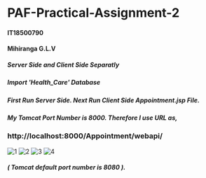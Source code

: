# PAF-Practical-Assignment-2
#### IT18500790
#### Mihiranga G.L.V


##### Server Side and Client Side Separatly 
##### Import 'Health_Care' Database
##### First Run Server Side. Next Run Client Side Appointment.jsp File.
##### My Tomcat Port Number is 8000. Therefore I use URL as, 
### http://localhost:8000/Appointment/webapi/
![1](https://user-images.githubusercontent.com/50793729/81196449-ad391d80-8fdc-11ea-802d-2ec42810cfe8.PNG)
![2](https://user-images.githubusercontent.com/50793729/81196454-ae6a4a80-8fdc-11ea-9ffd-9de320aa5014.PNG)
![3](https://user-images.githubusercontent.com/50793729/81196456-ae6a4a80-8fdc-11ea-9612-1d9b78f377ad.PNG)
![4](https://user-images.githubusercontent.com/50793729/81196458-af02e100-8fdc-11ea-969c-099b3b4b7862.PNG)
##### ( Tomcat default port number is 8080 ).
